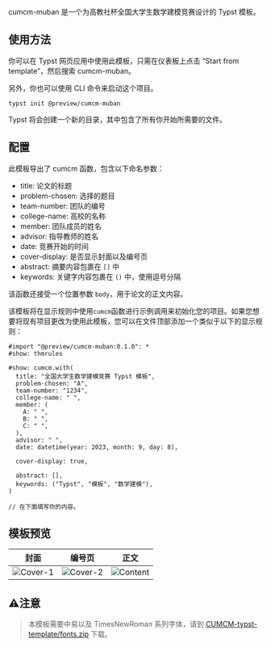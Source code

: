 cumcm-muban 是一个为高教社杯全国大学生数学建模竞赛设计的 Typst 模板。

## 使用方法

你可以在 Typst 网页应用中使用此模板，只需在仪表板上点击 “Start from template”，然后搜索 cumcm-muban。

另外，你也可以使用 CLI 命令来启动这个项目。

```
typst init @preview/cumcm-muban
```

Typst 将会创建一个新的目录，其中包含了所有你开始所需要的文件。

## 配置

此模板导出了 cumcm 函数，包含以下命名参数：

- title: 论文的标题
- problem-chosen: 选择的题目
- team-number: 团队的编号
- college-name: 高校的名称
- member: 团队成员的姓名
- advisor: 指导教师的姓名
- date: 竞赛开始的时间
- cover-display: 是否显示封面以及编号页
- abstract: 摘要内容包裹在 `[]` 中
- keywords: 关键字内容包裹在 `()` 中，使用逗号分隔

该函数还接受一个位置参数 `body`，用于论文的正文内容。

该模板将在显示规则中使用`cumcm`函数进行示例调用来初始化您的项目。如果您想要将现有项目更改为使用此模板，您可以在文件顶部添加一个类似于以下的显示规则：

```typ
#import "@preview/cumcm-muban:0.1.0": *
#show: thmrules

#show: cumcm.with(
  title: "全国大学生数学建模竞赛 Typst 模板",
  problem-chosen: "A",
  team-number: "1234",
  college-name: " ",
  member: (
    A: " ",
    B: " ",
    C: " ",
  ),
  advisor: " ",
  date: datetime(year: 2023, month: 9, day: 8),

  cover-display: true,

  abstract: [],
  keywords: ("Typst", "模板", "数学建模"),
)

// 在下面填写你的内容。
```

## 模板预览

|  封面 |  编号页  |  正文  |
|:---:|:---:|:---:|
| ![Cover-1](https://github.com/a-kkiri/CUMCM-typst-template/blob/38309b04a9edc039def0f7a093eaa640989ccee8/figures/p1.jpg?raw=true) | ![Cover-2](https://github.com/a-kkiri/CUMCM-typst-template/blob/38309b04a9edc039def0f7a093eaa640989ccee8/figures/p2.jpg?raw=true)| ![Content](https://github.com/a-kkiri/CUMCM-typst-template/blob/38309b04a9edc039def0f7a093eaa640989ccee8/figures/p4.jpg?raw=true)|

## ⚠️注意

 > 本模板需要中易以及 TimesNewRoman 系列字体，请到 [CUMCM-typst-template/fonts.zip](https://github.com/a-kkiri/CUMCM-typst-template/blob/main/fonts.zip?raw=true) 下载。